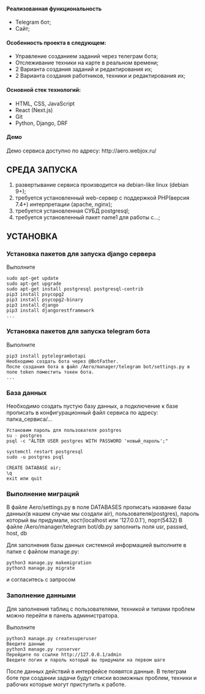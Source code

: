 <h4>Реализованная функциональность</h4>
<ul>
    <li>Telegram бот;</li>
    <li>Сайт;</li>
</ul> 
<h4>Особенность проекта в следующем:</h4>
<ul>
 <li>Управление созданием заданий через телеграм бота;</li>
 <li>Отслеживание техники на карте в реальном времени;</li>
 <li>2 Варианта создания заданий и редактирования их;</li>
 <li>2 Варианта создания работников, техники и редактирования их;</li>
 </ul>
<h4>Основной стек технологий:</h4>
<ul>
	<li>HTML, CSS, JavaScript</li>
	<li>React (Next.js)</li>
	<li>Git</li>
	<li>Python, Django, DRF</li>
 </ul>
<h4>Демо</h4>
<p>Демо сервиса доступно по адресу: http://aero.webjox.ru/ </p>



СРЕДА ЗАПУСКА
------------
1) развертывание сервиса производится на debian-like linux (debian 9+);
2) требуется установленный web-сервер с поддержкой PHP(версия 7.4+) интерпретации (apache, nginx);
3) требуется установленная СУБД postgresql;
4) требуется установленный пакет name1 для работы с...;


УСТАНОВКА
------------
### Установка пакетов для запуска django сервера

Выполните 
~~~
sudo apt-get update
sudo apt-get upgrade
sudo apt-get install postgresql postgresql-contrib
pip3 install psycopg2
pip3 install psycopg2-binary
pip3 install django
pip3 install djangorestframework
...
~~~

### Установка пакетов для запуска telegram бота

Выполните 
~~~
pip3 install pytelegrambotapi
Необходимо создать бота через @BotFather.
После создания бота в файл /Aero/manager/telegram bot/settings.py в поле token поместить токен бота.
...
~~~

### База данных

Необходимо создать пустую базу данных, а подключение к базе прописать в конфигурационный файл сервиса по адресу: папка_сервиса/...
~~~
Установим пароль для пользователя postgres
su - postgres
psql -c "ALTER USER postgres WITH PASSWORD 'новый_пароль';"

systemctl restart postgresql
sudo -u postgres psql

CREATE DATABASE air;
\q
exit или quit
~~~
### Выполнение миграций
В файле Aero/settings.py в поле DATABASES прописать название базы данных(в нашем случае мы создали air), пользователя(postgres), пароль который вы придумали, хост(localhost или '127.0.0.1'), порт(5432)
В файле /Aero/manager/telegram bot/db.py заполнить поля usr, passwd, host, db

Для заполнения базы данных системной информацией выполните в папке с файлом manage.py: 
~~~
python3 manage.py makemigration
python3 manage.py migrate
~~~
и согласитесь с запросом

### Заполнение данными

Для заполнения таблиц с пользователями, техникой и типами проблем можно перейти в панель администратора. 

Выполните 
~~~
python3 manage.py createsuperuser
Введите данные
python3 manage.py runserver
Перейдите по ссылке http://127.0.0.1/admin
Введите логин и пароль который вы придумали на первом шаге
~~~

После данных действий в интерфейсе появятся данные.
В телеграм боте при создании задачи будут списки возможных проблем, техники и рабочих которые могут приступить к работе. 
